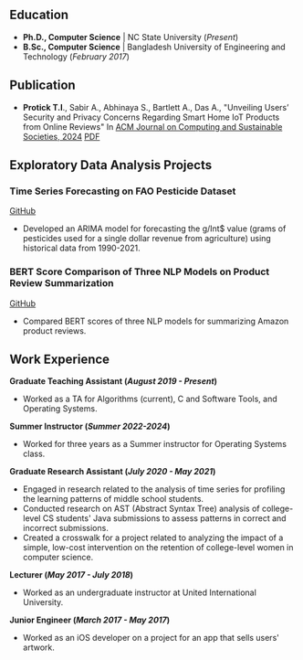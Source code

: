 ## Education

- **Ph.D., Computer Science** | NC State University (_Present_)
- **B.Sc., Computer Science** | Bangladesh University of Engineering and Technology (_February 2017_)

## Publication

- **Protick T.I**., Sabir A., Abhinaya S., Bartlett A., Das A., "Unveiling Users’ Security and Privacy Concerns Regarding Smart Home IoT Products from Online Reviews" In [ACM Journal on Computing and Sustainable Societies, 2024](https://dl.acm.org/doi/abs/10.1145/3685929#) [PDF](https://dl.acm.org/doi/pdf/10.1145/3685929)

## Exploratory Data Analysis Projects

### Time Series Forecasting on FAO Pesticide Dataset

[GitHub](https://github.com/TaufiqIslamProtick/pesticide-data-analysis)

- Developed an ARIMA model for forecasting the g/Int$ value (grams of pesticides used for a single dollar revenue from agriculture) using historical data from 1990-2021.

### BERT Score Comparison of Three NLP Models on Product Review Summarization

[GitHub](https://github.com/TaufiqIslamProtick/text-summarizer)

- Compared BERT scores of three NLP models for summarizing Amazon product reviews.

## Work Experience

**Graduate Teaching Assistant (_August 2019 - Present_)**

- Worked as a TA for Algorithms (current), C and Software Tools, and Operating Systems.

**Summer Instructor (_Summer 2022-2024_)**

- Worked for three years as a Summer instructor for Operating Systems class.

**Graduate Research Assistant (_July 2020 - May 2021_)**

- Engaged in research related to the analysis of time series for profiling the learning patterns of middle school students.
- Conducted research on AST (Abstract Syntax Tree) analysis of college-level CS students' Java submissions to assess patterns in correct and incorrect submissions.
- Created a crosswalk for a project related to analyzing the impact of a simple, low-cost intervention on the retention of college-level women in computer science.

**Lecturer (_May 2017 - July 2018_)**

- Worked as an undergraduate instructor at United International University.

**Junior Engineer (_March 2017 - May 2017_)**

- Worked as an iOS developer on a project for an app that sells users' artwork.
